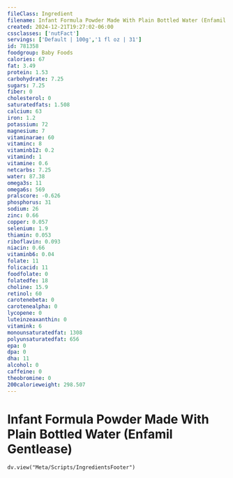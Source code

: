 ```yaml
---
fileClass: Ingredient
filename: Infant Formula Powder Made With Plain Bottled Water (Enfamil Gentlease)
created: 2024-12-21T19:27:02-06:00
cssclasses: ['nutFact']
servings: ['Default | 100g','1 fl oz | 31']
id: 781358
foodgroup: Baby Foods
calories: 67
fat: 3.49
protein: 1.53
carbohydrate: 7.25
sugars: 7.25
fiber: 0
cholesterol: 0
saturatedfats: 1.508
calcium: 63
iron: 1.2
potassium: 72
magnesium: 7
vitaminarae: 60
vitaminc: 8
vitaminb12: 0.2
vitamind: 1
vitamine: 0.6
netcarbs: 7.25
water: 87.38
omega3s: 11
omega6s: 569
pralscore: -0.626
phosphorus: 31
sodium: 26
zinc: 0.66
copper: 0.057
selenium: 1.9
thiamin: 0.053
riboflavin: 0.093
niacin: 0.66
vitaminb6: 0.04
folate: 11
folicacid: 11
foodfolate: 0
folatedfe: 18
choline: 15.9
retinol: 60
carotenebeta: 0
carotenealpha: 0
lycopene: 0
luteinzeaxanthin: 0
vitamink: 6
monounsaturatedfat: 1308
polyunsaturatedfat: 656
epa: 0
dpa: 0
dha: 11
alcohol: 0
caffeine: 0
theobromine: 0
200calorieweight: 298.507
---
```


# Infant Formula Powder Made With Plain Bottled Water (Enfamil Gentlease)

```dataviewjs
dv.view("Meta/Scripts/IngredientsFooter")
```